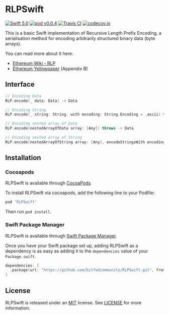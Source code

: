 # RLPSwift
[![Swift 5.0](https://img.shields.io/badge/Swift-5.0-orange.svg?style=flat)](https://developer.apple.com/swift/)
[![pod v0.0.4](https://img.shields.io/badge/pod-v0.0.4-blue.svg)](https://cocoapods.org)
[![Travis CI](https://travis-ci.org/bitfwdcommunity/RLPSwift.svg?branch=master)](https://travis-ci.org/bitfwdcommunity/RLPSwift)
[![codecov.io](https://codecov.io/gh/bitfwdcommunity/RLPSwift/branch/master/graph/badge.svg)](https://codecov.io/gh/bitfwdcommunity/RLPSwift/branch/master)

This is a basic Swift implementation of Recursive Length Prefix Encoding, a serialisation method for encoding arbitrarily structured binary data (byte arrays).

You can read more about it here:
* [Ethereum Wiki - RLP](https://github.com/ethereum/wiki/wiki/RLP)
* [Ethereum Yellowpaper](https://ethereum.github.io/yellowpaper/paper.pdf) (Appendix B)

## Interface

```swift
// Encoding Data
RLP.encode(_ data: Data) -> Data

// Encoding String
RLP.encode(_ string: String, with encoding: String.Encoding = .ascii) throws -> Data

// Encoding nested array of Data
RLP.encode(nestedArrayOfData array: [Any]) throws -> Data

// Encoding nested array of String
RLP.encode(nestedArrayOfString array: [Any], encodeStringsWith encoding: String.Encoding = .ascii) throws -> Data
```

## Installation

### Cocoapods

RLPSwift is available through [CocoaPods](http://cocoapods.org).

To install RLPSwift via cocoapods, add the following line to your Podfile:

```ruby
pod 'RLPSwift'
```

Then run `pod install`.


### Swift Package Manager

RLPSwift is available through [Swift Package Manager](https://swift.org/package-manager/).

Once you have your Swift package set up, adding RLPSwift as a dependency is as easy as adding it to the `dependencies` value of your `Package.swift`.

```swift
dependencies: [
  .package(url: "https://github.com/bitfwdcommunity/RLPSwift.git", from: "0.0.4")
]
```

## License

RLPSwift is released under an [MIT](https://tldrlegal.com/license/mit-license) license. See [LICENSE](LICENSE) for more information.
